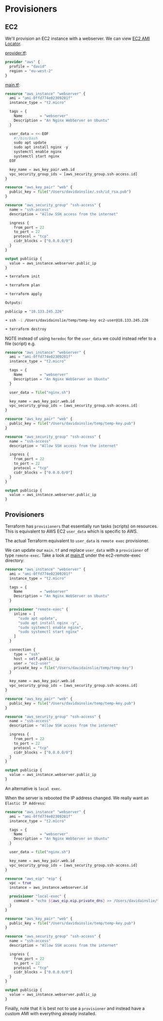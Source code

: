 # Provisioners

## EC2

We'll provision an EC2 instance with a webserver.
We can view [EC2 AMI Locator](https://cloud-images.ubuntu.com/locator/ec2/).

[provider.tf](../src/aws/ec2/provider.tf):
```terraform
provider "aws" {
  profile = "david"
  region = "eu-west-2"
}
```

[main.tf](../src/aws/ec2/main.tf):
```terraform
resource "aws_instance" "webserver" {
  ami = "ami-0ffd774e02309201f"
  instance_type = "t2.micro"

  tags = {
    Name        = "webserver"
    Description = "An Nginx WebServer on Ubuntu"
  }

  user_data = <<-EOF
    #!/bin/bash
    sudo apt update
    sudo apt install nginx -y
    systemctl enable nginx
    systemctl start nginx
  EOF

  key_name = aws_key_pair.web.id
  vpc_security_group_ids = [aws_security_group.ssh-access.id]
}

resource "aws_key_pair" "web" {
  public_key = file("/Users/davidainslie/.ssh/id_rsa.pub")
}

resource "aws_security_group" "ssh-access" {
  name = "ssh-access"
  description = "Allow SSH access from the internet"

  ingress {
    from_port = 22
    to_port = 22
    protocol = "tcp"
    cidr_blocks = ["0.0.0.0/0"]
  }
}

output publicip {
  value = aws_instance.webserver.public_ip
}
```

```bash
➜ terraform init

➜ terraform plan
```

```bash
➜ terraform apply

Outputs:

publicip = "18.133.245.226"
```

```bash
➜ ssh -i /Users/davidainslie/temp/temp-key ec2-user@18.133.245.226
```

```bash
➜ terraform destroy
```

NOTE instead of using `heredoc` for the `user_data` we could instead refer to a file (script) e.g.
```terraform
resource "aws_instance" "webserver" {
  ami = "ami-0ffd774e02309201f"
  instance_type = "t2.micro"

  tags = {
    Name        = "webserver"
    Description = "An Nginx WebServer on Ubuntu"
  }

  user_data = file("nginx.sh")

  key_name = aws_key_pair.web.id
  vpc_security_group_ids = [aws_security_group.ssh-access.id]
}

resource "aws_key_pair" "web" {
  public_key = file("/Users/davidainslie/temp/temp-key.pub")
}

resource "aws_security_group" "ssh-access" {
  name = "ssh-access"
  description = "Allow SSH access from the internet"

  ingress {
    from_port = 22
    to_port = 22
    protocol = "tcp"
    cidr_blocks = ["0.0.0.0/0"]
  }
}

output publicip {
  value = aws_instance.webserver.public_ip
}
```

## Provisioners

Terraform has `provisioners` that essentially run tasks (scripts) on resources.
This is equivalent to AWS EC2 `user_data` which is specific to AWS.

The actual Terraform equivalent to `user_data` is `remote exec` provisioner.

We can update our `main.tf` and replace `user_data` with a `provisioner` of type `remote-exec`.
Take a look at [main.tf](../src/aws/ec2-remote-exec/main.tf) under the ec2-remote-exec directory:

```terraform
resource "aws_instance" "webserver" {
  ami = "ami-0ffd774e02309201f"
  instance_type = "t2.micro"

  tags = {
    Name        = "webserver"
    Description = "An Nginx WebServer on Ubuntu"
  }

  provisioner "remote-exec" {
    inline = [
      "sudo apt update",
      "sudo apt install nginx -y",
      "sudo systemctl enable nginx",
      "sudo systemctl start nginx"
    ]
  }

  connection {
    type = "ssh"
    host = self.public_ip
    user = "ec2-user"
    private_key = file("/Users/davidainslie/temp/temp-key")
  }

  key_name = aws_key_pair.web.id
  vpc_security_group_ids = [aws_security_group.ssh-access.id]
}

resource "aws_key_pair" "web" {
  public_key = file("/Users/davidainslie/temp/temp-key.pub")
}

resource "aws_security_group" "ssh-access" {
  name = "ssh-access"
  description = "Allow SSH access from the internet"

  ingress {
    from_port = 22
    to_port = 22
    protocol = "tcp"
    cidr_blocks = ["0.0.0.0/0"]
  }
}

output publicip {
  value = aws_instance.webserver.public_ip
}
```

An alternative is `local exec`.

When the server is rebooted the IP address changed. We really want an `Elastic IP Address`:

```terraform
resource "aws_instance" "webserver" {
  ami = "ami-0ffd774e02309201f"
  instance_type = "t2.micro"

  tags = {
    Name        = "webserver"
    Description = "An Nginx WebServer on Ubuntu"
  }

  user_data = file("nginx.sh")

  key_name = aws_key_pair.web.id
  vpc_security_group_ids = [aws_security_group.ssh-access.id]
}

resource "aws_eip" "eip" {
  vpc = true
  instance = aws_instance.webserver.id

  provisioner "local-exec" {
    command = "echo ${aws_eip.eip.private_dns} >> /Users/davidainslie/temp/webserver-dns.txt"
  }
}

resource "aws_key_pair" "web" {
  public_key = file("/Users/davidainslie/temp/temp-key.pub")
}

resource "aws_security_group" "ssh-access" {
  name = "ssh-access"
  description = "Allow SSH access from the internet"

  ingress {
    from_port = 22
    to_port = 22
    protocol = "tcp"
    cidr_blocks = ["0.0.0.0/0"]
  }
}

output publicip {
  value = aws_instance.webserver.public_ip
}
```

Finally, note that it is best not to use a `provisioner` and instead have a custom AMI with everything already installed. 